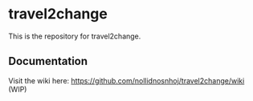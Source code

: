 # travel2change

This is the repository for travel2change. 

## Documentation

Visit the wiki here: https://github.com/nollidnosnhoj/travel2change/wiki (WIP)
